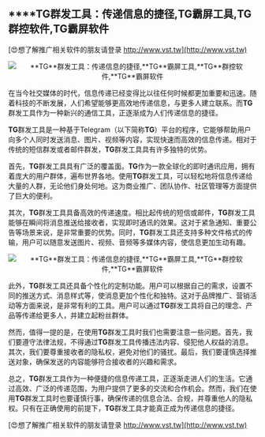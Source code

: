 ## ****TG**群发工具：传递信息的捷径,**TG**霸屏工具,**TG**群控软件,**TG**霸屏软件**

[😍想了解推广相关软件的朋友请登录 http://www.vst.tw](http://www.vst.tw)

 <center><img src="https://vst.tw/MP4/tuiguang/png/8.png" alt="**TG**群发工具：传递信息的捷径,**TG**霸屏工具,**TG**群控软件,**TG**霸屏软件"></center>

在当今社交媒体的时代，信息传递已经变得比以往任何时候都更加重要和迅速。随着科技的不断发展，人们希望能够更高效地传递信息，与更多人建立联系。而**TG**群发工具作为一种新兴的通信工具，正逐渐成为人们传递信息的捷径。

**TG**群发工具是一种基于Telegram（以下简称**TG**）平台的程序，它能够帮助用户向多个人同时发送消息、图片、视频等内容，实现快速而高效的信息传递。相对于传统的短信群发或者邮件群发，**TG**群发工具具有许多独特的优势。

首先，**TG**群发工具具有广泛的覆盖面。**TG**作为一款全球化的即时通讯应用，拥有着庞大的用户群体，遍布世界各地。使用**TG**群发工具，可以轻松地将信息传递给大量的人群，无论他们身处何地。这为商业推广、团队协作、社区管理等方面提供了巨大的便利。

其次，**TG**群发工具具备高效的传递速度。相比起传统的短信或邮件，**TG**群发工具能够在瞬间将消息推送给接收者，实现即时通讯的效果。这对于紧急通知、重要公告等场景来说，是非常重要的优势。同时，**TG**群发工具还支持多种文件格式的传输，用户可以随意发送图片、视频、音频等多媒体内容，使信息更加生动有趣。

 <center><img src="https://vst.tw/MP4/tuiguang/png/1.png" alt="**TG**群发工具：传递信息的捷径,**TG**霸屏工具,**TG**群控软件,**TG**霸屏软件"></center>

此外，**TG**群发工具还具备个性化的定制功能。用户可以根据自己的需求，设置不同的推送方式、消息样式等，使消息更加个性化和独特。这对于品牌推广、营销活动等方面来说，是非常有利的工具。用户可以通过**TG**群发工具将自己的理念、产品等传递给更多人，并建立起粉丝群体。

然而，值得一提的是，在使用**TG**群发工具时我们也需要注意一些问题。首先，我们要遵守法律法规，不得通过**TG**群发工具传播违法内容、侵犯他人权益的消息。其次，我们要尊重接收者的隐私权，避免对他们的骚扰。最后，我们要谨慎选择推送对象，确保发送的内容能够符合接收者的兴趣和需求。

总之，**TG**群发工具作为一种便捷的信息传递工具，正逐渐走进人们的生活。它通过高效、广泛的传递范围，为用户提供了更多的交流和合作机会。然而，我们在使用**TG**群发工具时也要谨慎行事，确保传递的信息合法、合规，并尊重他人的隐私权。只有在正确使用的前提下，**TG**群发工具才能真正成为传递信息的捷径。

[😍想了解推广相关软件的朋友请登录 http://www.vst.tw](http://www.vst.tw)



